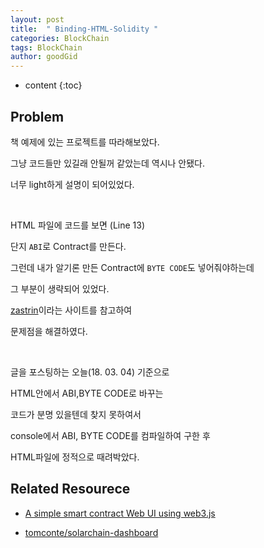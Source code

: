 ```yaml
---
layout: post
title:  " Binding-HTML-Solidity "
categories: BlockChain
tags: BlockChain
author: goodGid
---
```

* content
{:toc}


## Problem

책 예제에 있는 프로젝트를 따라해보았다.

그냥 코드들만 있길래 안될꺼 같았는데 역시나 안됐다.

너무 light하게 설명이 되어있었다.

<br>

HTML 파일에 코드를 보면 (Line 13)

단지 `ABI`로 Contract를 만든다.

그런데 내가 알기론 만든 Contract에 `BYTE CODE`도 넣어줘야하는데

그 부분이 생략되어 있었다.

[zastrin](https://kr.zastrin.com/courses/4/lessons/1-1)이라는 사이트를 참고하여 

문제점을 해결하였다.

<br>

글을 포스팅하는 오늘(18. 03. 04) 기준으로

HTML안에서 ABI,BYTE CODE로 바꾸는

코드가 분명 있을텐데 찾지 못하여서

console에서 ABI, BYTE CODE를 컴파일하여 구한 후 

HTML파일에 정적으로 때려박았다.


## Related Resourece

* [A simple smart contract Web UI using web3.js](http://hypernephelist.com/2016/06/21/a-simple-smart-contract-ui-web3.html)

* [tomconte/solarchain-dashboard](https://github.com/tomconte/solarchain-dashboard)